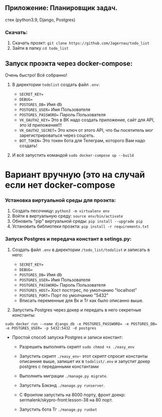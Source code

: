 ## Приложение: Планировщик задач.



стек (python3.9, Django, Postgres)


### Скачать:

1. Скачать проэкт: `git clone https://github.com/Jagernau/todo_list`
2. Зайти в папку `cd todo_list`


## Запуск проэкта через docker-compose:
Очень быстро! Всё собранно!
1. В директории `todolist` создать файл `.env`:

    - `SECRET_KEY=`
    - `DEBUG=`
    - `POSTGRES_DB=` Имя db
    - `POSTGRES_USER=` Имя Пользователя
    - `POSTGRES_PASSWORD=` Пароль Пользователя
    - `VK_OAUTH2_KEY=` Это в ВК надо создать приложение, сайт для API, это id приложения!!!
    - `VK_OAUTH2_SECRET=` Это ключ от этого API, что бы посетитель мог зарегистрироваться через соцсеть.
    - `BOT_TOKEN=` Это токен бота для Телеграм, которого Вам надо создать!

2. И всё запустить командой `sudo docker-compose up --build`

# Вариант вручную (это на случай если нет docker-compose
### Установка виртуальной среды для проэкта:



1. Создать песочницу: `python3 -m virtualenv env`
2. Войти в виртуальную среду: `source env/bin/activate`
3. Обновить "pip" виртуальной среды: `pip install --upgrade pip`
4. Установить библиотеки проэкта: `pip install -r requirements.txt`



### Запуск Postgres и передача констант в setings.py:

1. Создать файл `.env` в директории `/todo_list/todolist` и записать в него:
    - `SECRET_KEY=`
    - `DEBUG=`
    - `POSTGRES_DB=` Имя db
    - `POSTGRES_USER=` Имя Пользователя
    - `POSTGRES_PASSWORD=` Пароль Пользователя
    - `POSTGRES_HOST=` Хост постгрес, по умолчанию "localhost"
    - `POSTGRES_PORT=` Порт по умолчанию "5432"
    - Вписать переменные для Вк и Тг как было описанно выше.

2. Запустить Postgres через докер и передать в него секретные константы: 
```
sudo docker run --name django_db -e POSTGRES_PASSWORD= -e POSTGRES_DB= -e POSTGRES_USER= -p 5432:5432 -d postgres
```


* Простой способ запуска Postgres и записи констант:

    - Разрешить выполнять скрипт `sudo chmod +x ./easy_env` 
    - Запустить скрипт `./easy_env`- этот скрипт спросит константы описанние выше, запишет их в `todolist/.env` и запустит докер postgres с переданными константами

    - Выполнить миграции  `./manage.py migrate`.
    - Запустить Бэкэнд `./manage.py runserver`.
    - С Фронтом запустить на 8000 порту, фронт доекр: sermalenk/skypro-front:lesson-38 на 80 порт.
    - Запустить бота Тг `./manage.py runbot`









